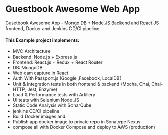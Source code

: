 # Guestbook Awesome Web App


Gusetbook Awesome App - Mongo DB + Node.JS Backend and React.JS frontend, Docker and Jenkins CD/CI pipeline

#### This Example project implements:

- MVC Architecture
- Backend: Node.js + Express.js
- Frontend: React.js + Redux + React Router
- DB: MongoDB
- Web cam capture in React
- Auth With Passport.js (Google ,Facebook, LocalDB)
- Unit & Integration tests in both frontend & backend (Mocha, Chai, Chai-HTTP, Jest, Enzyme)
- Load & Performance tests with Artillery
- UI tests with Selenium Node.JS
- Static Code Analysis with SonarQube
- jenkins CD/CI pipeline
- Build Docker images and 
- Publish app docker image to private repo in Sonatype Nexus 
- compose all with Docker Compose and deploy to AWS (production)




